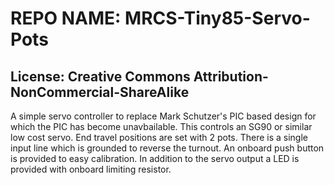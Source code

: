 # REPO NAME: MRCS-Tiny85-Servo-Pots

## License: Creative Commons Attribution-NonCommercial-ShareAlike

A simple servo controller to replace Mark Schutzer's PIC based design for which the PIC has become unavbailable.
This controls an SG90 or similar low cost servo. End travel positions are set with 2 pots.  There is a single
input line which is grounded to reverse the turnout. An onboard push button is provided to easy calibration. In
addition to the servo output a LED is provided with onboard limiting resistor.
